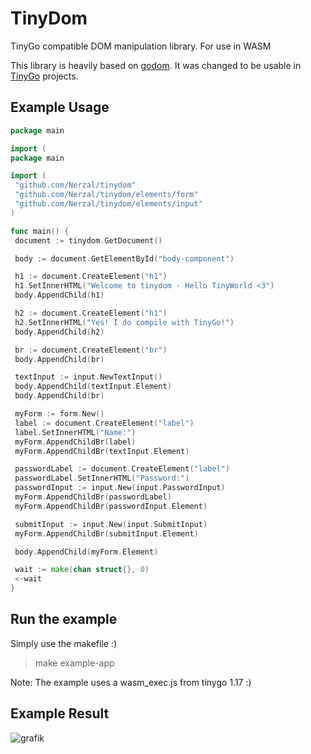 # TinyDom

TinyGo compatible DOM manipulation library. For use in WASM

This library is heavily based on [godom](https://github.com/siongui/godom). It was changed to be usable in [TinyGo](https://tinygo.org) projects.

## Example Usage

```go
package main

import (
package main

import (
 "github.com/Nerzal/tinydom"
 "github.com/Nerzal/tinydom/elements/form"
 "github.com/Nerzal/tinydom/elements/input"
)

func main() {
 document := tinydom.GetDocument()

 body := document.GetElementById("body-component")

 h1 := document.CreateElement("h1")
 h1.SetInnerHTML("Welcome to tinydom - Hello TinyWorld <3")
 body.AppendChild(h1)

 h2 := document.CreateElement("h1")
 h2.SetInnerHTML("Yes! I do compile with TinyGo!")
 body.AppendChild(h2)

 br := document.CreateElement("br")
 body.AppendChild(br)

 textInput := input.NewTextInput()
 body.AppendChild(textInput.Element)
 body.AppendChild(br)

 myForm := form.New()
 label := document.CreateElement("label")
 label.SetInnerHTML("Name:")
 myForm.AppendChildBr(label)
 myForm.AppendChildBr(textInput.Element)

 passwordLabel := document.CreateElement("label")
 passwordLabel.SetInnerHTML("Password:")
 passwordInput := input.New(input.PasswordInput)
 myForm.AppendChildBr(passwordLabel)
 myForm.AppendChildBr(passwordInput.Element)

 submitInput := input.New(input.SubmitInput)
 myForm.AppendChildBr(submitInput.Element)

 body.AppendChild(myForm.Element)

 wait := make(chan struct{}, 0)
 <-wait
}
```

## Run the example

Simply use the makefile :)

> make example-app

Note: The example uses a wasm_exec.js from tinygo 1.17 :) 

## Example Result

![grafik](https://user-images.githubusercontent.com/9110370/110029225-7931a480-7d34-11eb-9202-d3af100bdf98.png)
